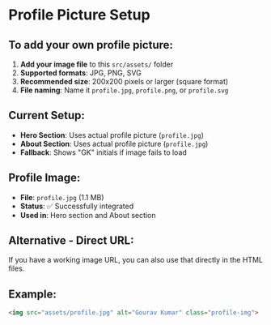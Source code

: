 # Profile Picture Setup

## To add your own profile picture:

1. **Add your image file** to this `src/assets/` folder
2. **Supported formats**: JPG, PNG, SVG
3. **Recommended size**: 200x200 pixels or larger (square format)
4. **File naming**: Name it `profile.jpg`, `profile.png`, or `profile.svg`

## Current Setup:
- **Hero Section**: Uses actual profile picture (`profile.jpg`)
- **About Section**: Uses actual profile picture (`profile.jpg`)
- **Fallback**: Shows "GK" initials if image fails to load

## Profile Image:
- **File**: `profile.jpg` (1.1 MB)
- **Status**: ✅ Successfully integrated
- **Used in**: Hero section and About section

## Alternative - Direct URL:
If you have a working image URL, you can also use that directly in the HTML files.

## Example:
```html
<img src="assets/profile.jpg" alt="Gourav Kumar" class="profile-img">
```
